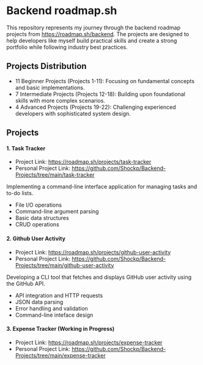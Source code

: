 # Backend roadmap.sh
This repository represents my journey through the backend roadmap projects from https://roadmap.sh/backend.
The projects are designed to help developers like myself build practical skills and create a strong portfolio while following industry best practices.

## Projects Distribution
- 11 Beginner Projects (Projects 1-11): Focusing on fundamental concepts and basic implementations.
- 7 Intermediate Projects (Projects 12-18): Building upon foundational skills with more complex scenarios.
- 4 Advanced Projects (Projects 19-22): Challenging experienced developers with sophisticated system design.

## Projects
#### 1. Task Tracker
- Project Link: https://roadmap.sh/projects/task-tracker
- Personal Project Link: https://github.com/Shockp/Backend-Projects/tree/main/task-tracker

Implementing a command-line interface application for managing tasks and to-do lists.
- File I/O operations
- Command-line argument parsing
- Basic data structures
- CRUD operations

#### 2. Github User Activity
- Project Link: https://roadmap.sh/projects/github-user-activity
- Personal Project Link: https://github.com/Shockp/Backend-Projects/tree/main/github-user-activity

Developing a CLI tool that fetches and displays GitHub user activity using the GitHub API.
- API integration and HTTP requests
- JSON data parsing
- Error handling and validation
- Command-line inteface design

#### 3. Expense Tracker (Working in Progress)
- Project Link: https://roadmap.sh/projects/expense-tracker
- Personal Project Link: https://github.com/Shockp/Backend-Projects/tree/main/expense-tracker
